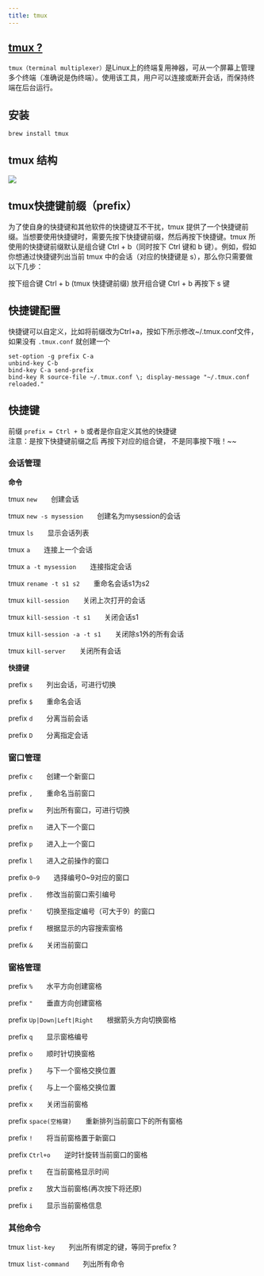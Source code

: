 ```yaml
---
title: tmux
---
```


## [tmux ?](https://www.hamvocke.com/blog/a-quick-and-easy-guide-to-tmux/)

`tmux（terminal multiplexer）`是Linux上的终端复用神器，可从一个屏幕上管理多个终端（准确说是伪终端）。使用该工具，用户可以连接或断开会话，而保持终端在后台运行。

## 安装

```shell
brew install tmux
```

## tmux 结构

![](../../images/tmux/tmux.png)


## tmux快捷键前缀（prefix）
为了使自身的快捷键和其他软件的快捷键互不干扰，tmux 提供了一个快捷键前缀。当想要使用快捷键时，需要先按下快捷键前缀，然后再按下快捷键。tmux 所使用的快捷键前缀默认是组合键 Ctrl + b（同时按下 Ctrl 键和 b 键）。例如，假如你想通过快捷键列出当前 tmux 中的会话（对应的快捷键是 s），那么你只需要做以下几步：

按下组合键 Ctrl + b (tmux 快捷键前缀)
放开组合键 Ctrl + b
再按下 s 键


## 快捷键配置

快捷键可以自定义，比如将前缀改为Ctrl+a，按如下所示修改~/.tmux.conf文件， 如果没有 `.tmux.conf` 就创建一个

```shell
set-option -g prefix C-a
unbind-key C-b
bind-key C-a send-prefix
bind-key R source-file ~/.tmux.conf \; display-message "~/.tmux.conf reloaded."
```

## 快捷键
<span class="vp-primary-text">前缀 `prefix = Ctrl + b` 或者是你自定义其他的快捷键</span>  
<span class="vp-danger-text">注意：是按下快捷键前缀之后 再按下对应的组合键， 不是同事按下哦！~~</span>

### 会话管理

**命令**

tmux `new`　　创建会话

tmux `new -s mysession`　　创建名为mysession的会话

tmux `ls`　　显示会话列表

tmux `a`　　连接上一个会话

tmux `a -t mysession`　　连接指定会话

tmux `rename -t s1 s2`　　重命名会话s1为s2

tmux `kill-session`　　关闭上次打开的会话

tmux `kill-session -t s1`　　关闭会话s1

tmux `kill-session -a -t s1`　　关闭除s1外的所有会话

tmux `kill-server`　　关闭所有会话

**快捷键**

prefix `s`　　列出会话，可进行切换

prefix `$`　　重命名会话

prefix `d`　　分离当前会话

prefix `D`　　分离指定会话


### 窗口管理

prefix `c`　　创建一个新窗口

prefix `,`　　重命名当前窗口

prefix `w`　　列出所有窗口，可进行切换

prefix `n`　　进入下一个窗口

prefix `p`　　进入上一个窗口

prefix `l`　　进入之前操作的窗口

prefix `0~9`　　选择编号0~9对应的窗口

prefix `.`　　修改当前窗口索引编号

prefix `'`　　切换至指定编号（可大于9）的窗口

prefix `f`　　根据显示的内容搜索窗格

prefix `&`　　关闭当前窗口


### 窗格管理

prefix `%`　　水平方向创建窗格

prefix `"`　　垂直方向创建窗格

prefix `Up|Down|Left|Right`　　根据箭头方向切换窗格

prefix `q`　　显示窗格编号

prefix `o`　　顺时针切换窗格

prefix `}`　　与下一个窗格交换位置

prefix `{`　　与上一个窗格交换位置

prefix `x`　　关闭当前窗格

prefix `space(空格键)`　　重新排列当前窗口下的所有窗格

prefix `!`　　将当前窗格置于新窗口

prefix `Ctrl+o`　　逆时针旋转当前窗口的窗格

prefix `t`　　在当前窗格显示时间

prefix `z`　　放大当前窗格(再次按下将还原)

prefix `i`　　显示当前窗格信息

### 其他命令

tmux `list-key`　　列出所有绑定的键，等同于prefix ?

tmux `list-command`　　列出所有命令
